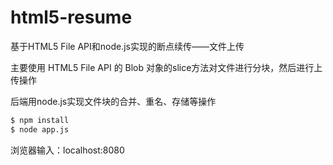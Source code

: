 # html5-resume
基于HTML5 File API和node.js实现的断点续传——文件上传

主要使用 HTML5 File API 的 Blob 对象的slice方法对文件进行分块，然后进行上传操作

后端用node.js实现文件块的合并、重名、存储等操作

```bash
$ npm install
$ node app.js
```
浏览器输入：localhost:8080

